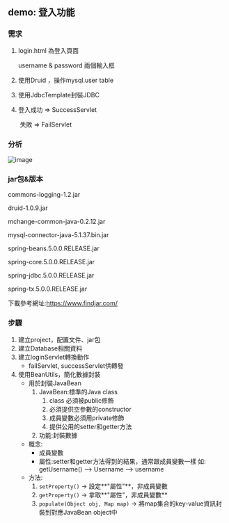 ## demo: 登入功能

### 需求

1. login.html 為登入頁面

   username & password 兩個輸入框

2. 使用Druid ，操作mysql.user table

3. 使用JdbcTemplate封裝JDBC

4. 登入成功 => SuccessServlet

   ​        失敗 => FailServlet

### 分析

![image](https://user-images.githubusercontent.com/17706261/161912396-52e1dd72-0ea1-495b-8225-03ae0b3e508e.png)



### jar包&版本

commons-logging-1.2.jar

druid-1.0.9.jar

mchange-common-java-0.2.12.jar

mysql-connector-java-5.1.37.bin.jar

spring-beans.5.0.0.RELEASE.jar

spring-core.5.0.0.RELEASE.jar

spring-jdbc.5.0.0.RELEASE.jar

spring-tx.5.0.0.RELEASE.jar

下載參考網址:https://www.findjar.com/

### 步驟

1. 建立project，配置文件、jar包
2. 建立Database相關資料
3. 建立loginServlet轉換動作
   * failServlet, successServlet供轉發
4. 使用BeanUtils，簡化數據封裝
   * 用於封裝JavaBean
     1. JavaBean:標準的Java class
        1. class 必須被public修飾
        2. 必須提供空參數的constructor
        3. 成員變數必須用private修飾
        4. 提供公用的setter和getter方法
     2. 功能:封裝數據
   * 概念:
     * 成員變數
     * 屬性:setter和getter方法得到的結果，通常跟成員變數一樣
       如: getUsername() --> Username --> username 
   * 方法:
     1. `setProperty()`  -> 設定**"屬性"**，非成員變數
     2. `getProperty()`  -> 拿取**"屬性"，非成員變數**
     3. `populate(Object obj, Map map)` -> 將map集合的key-value資訊封裝到對應JavaBean object中 

​						
